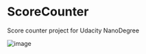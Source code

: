 # ScoreCounter
Score counter project for Udacity NanoDegree

![image](https://user-images.githubusercontent.com/30839650/39450945-9ce6d790-4c92-11e8-8ce1-8ab733698a6a.png)
